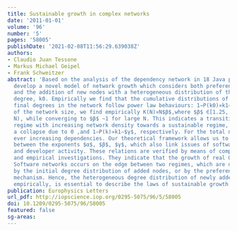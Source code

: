 ```yaml
---
title: Sustainable growth in complex networks
date: '2011-01-01'
volume: '96'
number: '5'
pages: '58005'
publishDate: '2021-02-08T11:56:29.639038Z'
authors:
- Claudio Juan Tessone
- Markus Michael Geipel
- Frank Schweitzer
abstract: 'Based on the analysis of the dependency network in 18 Java projects, we
  develop a novel model of network growth which considers both preferential attachment
  and the addition of new nodes with a heterogeneous distribution of their initial
  degree, k0. Empirically we find that the cumulative distributions of initial and
  final degrees in the network follow power law behaviours: 1−P(k0)∝k1−$α$ as a function
  of the network size, we find empirically K(N)∝N$β$,where $β$ ∈[1.25, 2] (for small
  N), while converging to $β$ ∼1 for large N. This indicates a transition from a growth
  regime with increasing network density towards a sustainable regime, which prevents
  a collapse due to 0 ,and 1−P(k)∝k1−$γ$, respectively. For the total number of links
  ever increasing dependencies. Our theoretical framework allows us to predict relations
  between the exponents $α$, $β$, $γ$, which also link issues of software engineering
  and developer activity. These relations are verified by means of computer simulations
  and empirical investigations. They indicate that the growth of real Open Source
  Software networks occurs on the edge between two regimes, which are dominated either
  by the initial degree distribution of added nodes, or by the preferential attachment
  mechanism. Hence, the heterogeneous degree distribution of newly added nodes, found
  empirically, is essential to describe the laws of sustainable growth in networks.'
publication: Europhysics Letters
url_pdf: http://iopscience.iop.org/0295-5075/96/5/58005
doi: 10.1209/0295-5075/96/58005
featured: false
sg-areas:
---
```

